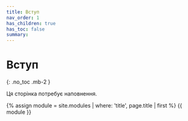 ```yaml
---
title: Вступ
nav_order: 1
has_children: true
has_toc: false
summary: 
---
```


# Вступ
{: .no_toc .mb-2 }

Ця сторінка потребує наповнення.

{% assign module = site.modules | where: 'title', page.title | first %}
{{ module }}


